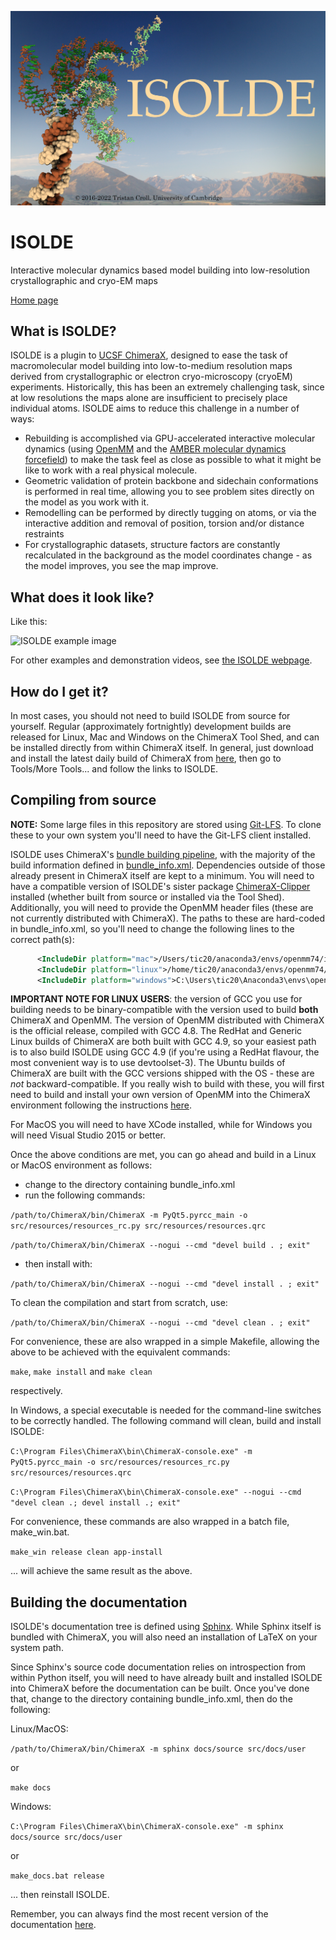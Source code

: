 ![ISOLDE logo](https://github.com/tristanic/isolde/blob/master/logo/isolde_logo.jpg)

# ISOLDE
Interactive molecular dynamics based model building into low-resolution crystallographic and cryo-EM maps

[Home page](https://isolde.cimr.cam.ac.uk/)

## What is ISOLDE?

ISOLDE is a plugin to [UCSF ChimeraX](https://www.cgl.ucsf.edu/chimerax/), designed to ease the task of
macromolecular model building into low-to-medium resolution maps derived from crystallographic or electron
cryo-microscopy (cryoEM) experiments. Historically, this has been an extremely challenging task, since at
low resolutions the maps alone are insufficient to precisely place individual atoms. ISOLDE aims to reduce
this challenge in a number of ways:

* Rebuilding is accomplished via GPU-accelerated interactive molecular dynamics (using [OpenMM](http://openmm.org/)
  and the [AMBER molecular dynamics forcefield](https://ambermd.org/AmberModels.php)) to make the task feel as close
  as possible to what it might be like to work with a real physical molecule.
* Geometric validation of protein backbone and sidechain conformations is performed in real time, allowing you to see
  problem sites directly on the model as you work with it.
* Remodelling can be performed by directly tugging on atoms, or via the interactive addition and removal of position,
  torsion and/or distance restraints
* For crystallographic datasets, structure factors are constantly recalculated in the background as the model coordinates
  change - as the model improves, you see the map improve.

## What does it look like?

Like this:

![ISOLDE example image](https://github.com/tristanic/isolde/blob/master/isolde/docs/source/tutorials/intro/crystal_intro/images/3io0_Thr84.jpg)

For other examples and demonstration videos, see [the ISOLDE webpage](https://isolde.cimr.cam.ac.uk).

## How do I get it?

In most cases, you should not need to build ISOLDE from source for yourself. Regular (approximately fortnightly)
development builds are released for Linux, Mac and Windows on the ChimeraX Tool Shed, and can be installed
directly from within ChimeraX itself. In general, just download and install the latest daily build of ChimeraX
from [here](https://www.cgl.ucsf.edu/chimerax/download.html#daily), then go to Tools/More Tools... and follow
the links to ISOLDE.

## Compiling from source

**NOTE:** Some large files in this repository are stored using [Git-LFS](https://git-lfs.github.com/). To clone these to your own system you'll need to have the Git-LFS client installed.

ISOLDE uses ChimeraX's [bundle building pipeline](https://www.cgl.ucsf.edu/chimerax/docs/devel/writing_bundles.html), with
the majority of the build information defined in [bundle_info.xml](https://github.com/tristanic/isolde/blob/master/isolde/bundle_info.xml).
Dependencies outside of those already present in ChimeraX itself are kept to a minimum. You will need to have a compatible
version of ISOLDE's sister package [ChimeraX-Clipper](https://github.com/tristanic/chimerax-clipper) installed (whether built
from source or installed via the Tool Shed). Additionally, you will need to provide the OpenMM header files (these are not
currently distributed with ChimeraX). The paths to these are hard-coded in bundle_info.xml, so you'll need to change the
following lines to the correct path(s):

```xml
      <IncludeDir platform="mac">/Users/tic20/anaconda3/envs/openmm74/include</IncludeDir>
      <IncludeDir platform="linux">/home/tic20/anaconda3/envs/openmm74/include</IncludeDir>
      <IncludeDir platform="windows">C:\Users\tic20\Anaconda3\envs\openmm74\include</IncludeDir>
```

**IMPORTANT NOTE FOR LINUX USERS**: the version of GCC you use for building needs to be binary-compatible with the version
used to build **both** ChimeraX and OpenMM. The version of OpenMM distributed with ChimeraX is the official release, compiled
with GCC 4.8. The RedHat and Generic Linux builds of ChimeraX are both built with GCC 4.9, so your easiest path is to also
build ISOLDE using GCC 4.9 (if you're using a RedHat flavour, the most convenient way is to use devtoolset-3). The Ubuntu
builds of ChimeraX are built with the GCC versions shipped with the OS - these are *not* backward-compatible. If you really
wish to build with these, you will first need to build and install your own version of OpenMM into the ChimeraX environment
following the instructions [here](http://docs.openmm.org/latest/userguide/library.html#compiling-openmm-from-source-code).

For MacOS you will need to have XCode installed, while for Windows you will need Visual Studio 2015 or better.

Once the above conditions are met, you can go ahead and build in a Linux or MacOS environment as follows:

- change to the directory containing bundle_info.xml
- run the following commands:

`/path/to/ChimeraX/bin/ChimeraX -m PyQt5.pyrcc_main -o src/resources/resources_rc.py src/resources/resources.qrc`

`/path/to/ChimeraX/bin/ChimeraX --nogui --cmd "devel build . ; exit"`

- then install with:

`/path/to/ChimeraX/bin/ChimeraX --nogui --cmd "devel install . ; exit"`

To clean the compilation and start from scratch, use:

`/path/to/ChimeraX/bin/ChimeraX --nogui --cmd "devel clean . ; exit"`

For convenience, these are also wrapped in a simple Makefile, allowing the above to be achieved with the equivalent commands:

`make`, `make install` and `make clean`

respectively.

In Windows, a special executable is needed for the command-line switches to be correctly handled. The following command will clean, build and install ISOLDE:

`C:\Program Files\ChimeraX\bin\ChimeraX-console.exe" -m PyQt5.pyrcc_main -o src/resources/resources_rc.py src/resources/resources.qrc`

`C:\Program Files\ChimeraX\bin\ChimeraX-console.exe" --nogui --cmd "devel clean .; devel install .; exit"`

For convenience, these commands are also wrapped in a batch file, make_win.bat.

`make_win release clean app-install`

... will achieve the same result as the above.

## Building the documentation

ISOLDE's documentation tree is defined using [Sphinx](http://www.sphinx-doc.org/en/master/). While Sphinx itself is bundled
with ChimeraX, you will also need an installation of LaTeX on your system path.

Since Sphinx's source code documentation relies on introspection from within Python itself, you will need to have already built
and installed ISOLDE into ChimeraX before the documentation can be built. Once you've done that, change to the directory
containing bundle_info.xml, then do the following:

Linux/MacOS:

`/path/to/ChimeraX/bin/ChimeraX -m sphinx docs/source src/docs/user`

or

`make docs`

Windows:

`C:\Program Files\ChimeraX\bin\ChimeraX-console.exe" -m sphinx docs/source src/docs/user`

or

`make_docs.bat release`

... then reinstall ISOLDE.

Remember, you can always find the most recent version of the documentation [here](https://isolde.cimr.cam.ac.uk/documentation/).
